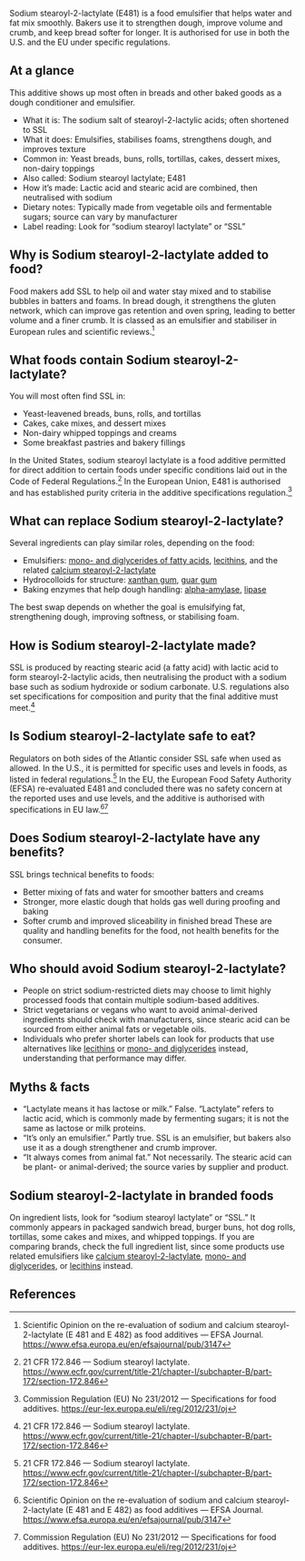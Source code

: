 Sodium stearoyl-2-lactylate (E481) is a food emulsifier that helps water and fat mix smoothly. Bakers use it to strengthen dough, improve volume and crumb, and keep bread softer for longer. It is authorised for use in both the U.S. and the EU under specific regulations.

<!--more-->

## At a glance
This additive shows up most often in breads and other baked goods as a dough conditioner and emulsifier.
- What it is: The sodium salt of stearoyl-2-lactylic acids; often shortened to SSL
- What it does: Emulsifies, stabilises foams, strengthens dough, and improves texture
- Common in: Yeast breads, buns, rolls, tortillas, cakes, dessert mixes, non-dairy toppings
- Also called: Sodium stearoyl lactylate; E481
- How it’s made: Lactic acid and stearic acid are combined, then neutralised with sodium
- Dietary notes: Typically made from vegetable oils and fermentable sugars; source can vary by manufacturer
- Label reading: Look for “sodium stearoyl lactylate” or “SSL”

## Why is Sodium stearoyl-2-lactylate added to food?
Food makers add SSL to help oil and water stay mixed and to stabilise bubbles in batters and foams. In bread dough, it strengthens the gluten network, which can improve gas retention and oven spring, leading to better volume and a finer crumb. It is classed as an emulsifier and stabiliser in European rules and scientific reviews.[^2]

## What foods contain Sodium stearoyl-2-lactylate?
You will most often find SSL in:
- Yeast-leavened breads, buns, rolls, and tortillas
- Cakes, cake mixes, and dessert mixes
- Non-dairy whipped toppings and creams
- Some breakfast pastries and bakery fillings

In the United States, sodium stearoyl lactylate is a food additive permitted for direct addition to certain foods under specific conditions laid out in the Code of Federal Regulations.[^1] In the European Union, E481 is authorised and has established purity criteria in the additive specifications regulation.[^3]

## What can replace Sodium stearoyl-2-lactylate?
Several ingredients can play similar roles, depending on the food:
- Emulsifiers: [mono- and diglycerides of fatty acids](/e471-mono-and-diglycerides-of-fatty-acids), [lecithins](/e322-lecithins), and the related [calcium stearoyl-2-lactylate](/e482-calcium-stearoyl-2-lactylate)
- Hydrocolloids for structure: [xanthan gum](/e415-xanthan-gum), [guar gum](/e412-guar-gum)
- Baking enzymes that help dough handling: [alpha-amylase](/e1100-alpha-amylase), [lipase](/e1104-lipase)

The best swap depends on whether the goal is emulsifying fat, strengthening dough, improving softness, or stabilising foam.

## How is Sodium stearoyl-2-lactylate made?
SSL is produced by reacting stearic acid (a fatty acid) with lactic acid to form stearoyl-2-lactylic acids, then neutralising the product with a sodium base such as sodium hydroxide or sodium carbonate. U.S. regulations also set specifications for composition and purity that the final additive must meet.[^1]

## Is Sodium stearoyl-2-lactylate safe to eat?
Regulators on both sides of the Atlantic consider SSL safe when used as allowed. In the U.S., it is permitted for specific uses and levels in foods, as listed in federal regulations.[^1] In the EU, the European Food Safety Authority (EFSA) re-evaluated E481 and concluded there was no safety concern at the reported uses and use levels, and the additive is authorised with specifications in EU law.[^2][^3]

## Does Sodium stearoyl-2-lactylate have any benefits?
SSL brings technical benefits to foods:
- Better mixing of fats and water for smoother batters and creams
- Stronger, more elastic dough that holds gas well during proofing and baking
- Softer crumb and improved sliceability in finished bread
These are quality and handling benefits for the food, not health benefits for the consumer.

## Who should avoid Sodium stearoyl-2-lactylate?
- People on strict sodium-restricted diets may choose to limit highly processed foods that contain multiple sodium-based additives.
- Strict vegetarians or vegans who want to avoid animal-derived ingredients should check with manufacturers, since stearic acid can be sourced from either animal fats or vegetable oils.
- Individuals who prefer shorter labels can look for products that use alternatives like [lecithins](/e322-lecithins) or [mono- and diglycerides](/e471-mono-and-diglycerides-of-fatty-acids) instead, understanding that performance may differ.

## Myths & facts
- “Lactylate means it has lactose or milk.” False. “Lactylate” refers to lactic acid, which is commonly made by fermenting sugars; it is not the same as lactose or milk proteins.
- “It’s only an emulsifier.” Partly true. SSL is an emulsifier, but bakers also use it as a dough strengthener and crumb improver.
- “It always comes from animal fat.” Not necessarily. The stearic acid can be plant- or animal-derived; the source varies by supplier and product.

## Sodium stearoyl-2-lactylate in branded foods
On ingredient lists, look for “sodium stearoyl lactylate” or “SSL.” It commonly appears in packaged sandwich bread, burger buns, hot dog rolls, tortillas, some cakes and mixes, and whipped toppings. If you are comparing brands, check the full ingredient list, since some products use related emulsifiers like [calcium stearoyl-2-lactylate](/e482-calcium-stearoyl-2-lactylate), [mono- and diglycerides](/e471-mono-and-diglycerides-of-fatty-acids), or [lecithins](/e322-lecithins) instead.

## References
[^1]: 21 CFR 172.846 — Sodium stearoyl lactylate. https://www.ecfr.gov/current/title-21/chapter-I/subchapter-B/part-172/section-172.846
[^2]: Scientific Opinion on the re-evaluation of sodium and calcium stearoyl-2-lactylate (E 481 and E 482) as food additives — EFSA Journal. https://www.efsa.europa.eu/en/efsajournal/pub/3147
[^3]: Commission Regulation (EU) No 231/2012 — Specifications for food additives. https://eur-lex.europa.eu/eli/reg/2012/231/oj
